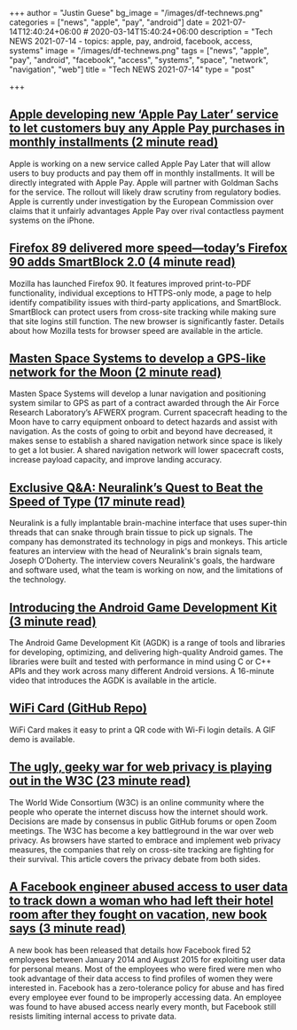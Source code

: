+++
author = "Justin Guese"
bg_image = "/images/df-technews.png"
categories = ["news", "apple", "pay", "android"]
date = 2021-07-14T12:40:24+06:00 # 2020-03-14T15:40:24+06:00
description = "Tech NEWS 2021-07-14 - topics: apple, pay, android, facebook, access, systems"
image = "/images/df-technews.png"
tags = ["news", "apple", "pay", "android", "facebook", "access", "systems", "space", "network", "navigation", "web"]
title = "Tech NEWS 2021-07-14"
type = "post"

+++

## [Apple developing new ‘Apple Pay Later’ service to let customers buy any Apple Pay purchases in monthly installments (2 minute read)](https://9to5mac.com/2021/07/13/apple-developing-new-apple-pay-later-service-to-let-customers-buy-any-apple-pay-purchases-in-monthly-installments/)

Apple is working on a new service called Apple Pay Later that will allow users to buy products and pay them off in monthly installments. It will be directly integrated with Apple Pay. Apple will partner with Goldman Sachs for the service. The rollout will likely draw scrutiny from regulatory bodies. Apple is currently under investigation by the European Commission over claims that it unfairly advantages Apple Pay over rival contactless payment systems on the iPhone.

## [Firefox 89 delivered more speed—today’s Firefox 90 adds SmartBlock 2.0 (4 minute read)](https://arstechnica.com/gadgets/2021/07/firefox-90-ramps-up-private-browsing-with-new-smartblock-2-0/)

Mozilla has launched Firefox 90. It features improved print-to-PDF functionality, individual exceptions to HTTPS-only mode, a page to help identify compatibility issues with third-party applications, and SmartBlock. SmartBlock can protect users from cross-site tracking while making sure that site logins still function. The new browser is significantly faster. Details about how Mozilla tests for browser speed are available in the article.

## [Masten Space Systems to develop a GPS-like network for the Moon (2 minute read)](https://techcrunch.com/2021/07/13/masten-space-systems-to-develop-a-gps-like-network-for-the-moon/)

Masten Space Systems will develop a lunar navigation and positioning system similar to GPS as part of a contract awarded through the Air Force Research Laboratory’s AFWERX program. Current spacecraft heading to the Moon have to carry equipment onboard to detect hazards and assist with navigation. As the costs of going to orbit and beyond have decreased, it makes sense to establish a shared navigation network since space is likely to get a lot busier. A shared navigation network will lower spacecraft costs, increase payload capacity, and improve landing accuracy.

## [Exclusive Q&A: Neuralink’s Quest to Beat the Speed of Type (17 minute read)](https://spectrum.ieee.org/tech-talk/biomedical/bionics/exclusive-neuralinks-goal-of-bestinworld-bmi)

Neuralink is a fully implantable brain-machine interface that uses super-thin threads that can snake through brain tissue to pick up signals. The company has demonstrated its technology in pigs and monkeys. This article features an interview with the head of Neuralink's brain signals team, Joseph O’Doherty. The interview covers Neuralink's goals, the hardware and software used, what the team is working on now, and the limitations of the technology.

## [Introducing the Android Game Development Kit (3 minute read)](https://android-developers.googleblog.com/2021/07/introducing-android-game-development-kit.html)

The Android Game Development Kit (AGDK) is a range of tools and libraries for developing, optimizing, and delivering high-quality Android games. The libraries were built and tested with performance in mind using C or C++ APIs and they work across many different Android versions. A 16-minute video that introduces the AGDK is available in the article.

## [WiFi Card (GitHub Repo)](https://github.com/bndw/wifi-card)

WiFi Card makes it easy to print a QR code with Wi-Fi login details. A GIF demo is available.

## [The ugly, geeky war for web privacy is playing out in the W3C (23 minute read)](https://www.protocol.com/policy/w3c-privacy-war)

The World Wide Consortium (W3C) is an online community where the people who operate the internet discuss how the internet should work. Decisions are made by consensus in public GitHub forums or open Zoom meetings. The W3C has become a key battleground in the war over web privacy. As browsers have started to embrace and implement web privacy measures, the companies that rely on cross-site tracking are fighting for their survival. This article covers the privacy debate from both sides.

## [A Facebook engineer abused access to user data to track down a woman who had left their hotel room after they fought on vacation, new book says (3 minute read)](https://www.businessinsider.com/facebook-fired-dozens-abusing-access-user-data-an-ugly-truth-2021-7)

A new book has been released that details how Facebook fired 52 employees between January 2014 and August 2015 for exploiting user data for personal means. Most of the employees who were fired were men who took advantage of their data access to find profiles of women they were interested in. Facebook has a zero-tolerance policy for abuse and has fired every employee ever found to be improperly accessing data. An employee was found to have abused access nearly every month, but Facebook still resists limiting internal access to private data.

